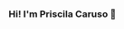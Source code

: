 ### Hi! I'm Priscila Caruso 👋

<!--
**Priscaruso/Priscaruso** is a ✨ _special_ ✨ repository because its `README.md` (this file) appears on your GitHub profile.

Here are some ideas to get you started:

- 🌱 I’m currently learning Data Engineering
- 👯 I’m looking to collaborate on Data Projects
- 📫 How to reach me: https://www.linkedin.com/in/priscilacaruso/
- 😄 Pronouns: She/Her/Ela/Dela

